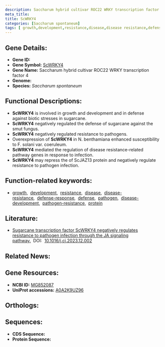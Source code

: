 ```yaml
---
description: Saccharum hybrid cultivar ROC22 WRKY transcription factor 4 ; Saccharum spontaneum
meta_title:
title: ScWRKY4
categories: [Saccharum spontaneum]
tags: [ growth,development,resistance,disease,disease resistance,defense response,defense,pathogen,disease development,pathogen resistance,protein ]
---
```


## Gene Details:
- **Gene ID:** []()
- **Gene Symbol:** <u>ScWRKY4</u>
- **Gene Name:** Saccharum hybrid cultivar ROC22 WRKY transcription factor 4
- **Genome:** 
- **Species:** *Saccharum spontaneum*

## Functional Descriptions:
   - **ScWRKY4** is involved in growth and development and in defense against biotic stresses in sugarcane.
   - **ScWRKY4** negatively regulated the defense of sugarcane against the smut fungus.
   - **ScWRKY4** negatively regulated resistance to pathogens.
   - Overexpression of **ScWRKY4** in N. benthamiana enhanced susceptibility to F. solani var. coeruleum.
   - **ScWRKY4** mediated the regulation of disease resistance-related pathway genes in response to infection.
   - **ScWRKY4** may repress the of ScJAZ13 protein and negatively regulate resistance to pathogen infection.

## Function-related keywords:
   - [growth](/tags/growth/),&nbsp;&nbsp;[development](/tags/development/),&nbsp;&nbsp;[resistance](/tags/resistance/),&nbsp;&nbsp;[disease](/tags/disease/),&nbsp;&nbsp;[disease-resistance](/tags/disease-resistance/),&nbsp;&nbsp;[defense-response](/tags/defense-response/),&nbsp;&nbsp;[defense](/tags/defense/),&nbsp;&nbsp;[pathogen](/tags/pathogen/),&nbsp;&nbsp;[disease-development](/tags/disease-development/),&nbsp;&nbsp;[pathogen-resistance](/tags/pathogen-resistance/),&nbsp;&nbsp;[protein](/tags/protein/)

## Literature:
   - [Sugarcane transcription factor ScWRKY4 negatively regulates resistance to pathogen infection through the JA signaling pathway.](https://www.doi.org/10.1016/j.cj.2023.12.002)&nbsp;&nbsp;DOI:&nbsp;&nbsp;[10.1016/j.cj.2023.12.002](https://www.doi.org/10.1016/j.cj.2023.12.002)

## Related News:

## Gene Resources:
- **NCBI ID:**  [MG852087](https://www.ncbi.nlm.nih.gov/search/all/?term=MG852087)
- **UniProt accessions:**  [A0A2K9UZ96](https://www.uniprot.org/uniprotkb/A0A2K9UZ96/entry)

## Orthologs:

## Sequences:
- **CDS Sequence:**
- **Protein Sequence:**
